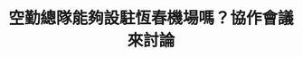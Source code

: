 ---
id: "12"
lang: zh-tw
description: 「請求內政部空勤總隊設駐恆春機場」連署案
propose_date: 2017-06-06
meeting_date: 2017-06-30
publish: "FALSE"
selected: "FALSE"
blog_selected: "FALSE"
thumbnail: https://cm.pdis.nat.gov.tw/images/post/1uMjQNtzcfw95RtklJ7fPxOZWonyXmedp.jpg
title: 空勤總隊能夠設駐恆春機場嗎？協作會議來討論
introduction:
  content: 本案的提案人認為若空勤總隊入駐恆春機場，可以活化恆春機場，同時解決民間對於快速道路延伸之問題，若恆春半島居民發生急難將可更快得到幫助，因此會議上針對「當地醫療資源」、「空中轉診」、「快速道路延伸」及「恆春機場活化」這四個議題進行討論，於會後各部會也各自回應將會強化恆春地區緊急醫療資源，強化醫療資源軟硬體設施，但現有飛機數量及機組員數量均不足，如需增設恆春駐地，需審慎考量目前高雄駐地與恆春機場條件的差異。另外，交通部將持續針對恆春機場辦理活化措施，並納入「恆春觀光鐵路計畫」，希望能一併帶動地方觀光產業。
color: green
join:
  type: 提
  title: 請求內政部空勤總隊設駐恆春機場
  link: https://join.gov.tw/idea/detail/7b6acbe5-93f5-4e6c-b4a9-d3f6c4e05c80
  image: https://cm.pdis.nat.gov.tw/images/post/1JfRVBEISzMAWXHtysWZimnF4ygquRdPP.jpg
layout: post
departments:
  - 內政部
embed:
  ministry_slide:
    links:
      - https://issuu.com/pdis.tw/docs/20170630-6.0
      - https://issuu.com/pdis.tw/docs/20170630-5
      - https://issuu.com/pdis.tw/docs/20170630-1
      - https://issuu.com/pdis.tw/docs/20170630-2
      - https://issuu.com/pdis.tw/docs/20170630-7
      - https://issuu.com/pdis.tw/docs/20170630-4
      - https://issuu.com/pdis.tw/docs/20170630-0
      - https://issuu.com/pdis.tw/docs/20170630-9
  live:
    links:
      - https://www.youtube.com/watch?v=ncHuA23F7to
---